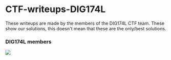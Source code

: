# CTF-writeups-DIG174L
These writeups are made by the members of the DIG174L CTF team. These show our solutions, this doesn't mean that these are the only/best solutions.

### DIG174L members

<a href="https://github.com/Phil-ip-M/CTF-writeups-DIG174L/contributors">
  <img src="https://contributors-img.web.app/image?repo=Phil-ip-M/CTF-writeups-DIG174L" />
</a>
